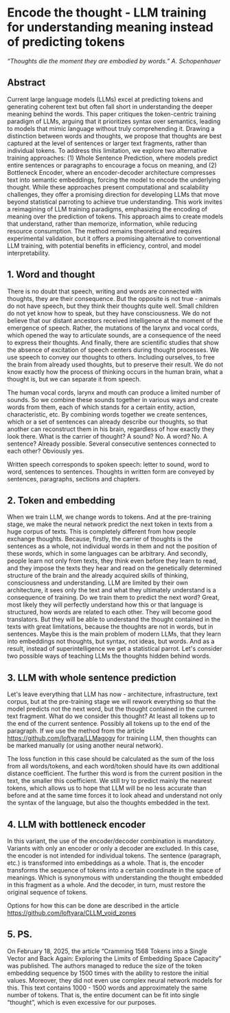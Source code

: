 # Encode the thought  - LLM training for understanding meaning instead of predicting tokens
*“Thoughts die the moment they are embodied by words.” A. Schopenhauer*

## Abstract
Current large language models (LLMs) excel at predicting tokens and generating coherent text but often fall short in understanding the deeper meaning behind the words. This paper critiques the token-centric training paradigm of LLMs, arguing that it prioritizes syntax over semantics, leading to models that mimic language without truly comprehending it. Drawing a distinction between words and thoughts, we propose that thoughts are best captured at the level of sentences or larger text fragments, rather than individual tokens. To address this limitation, we explore two alternative training approaches: (1) Whole Sentence Prediction, where models predict entire sentences or paragraphs to encourage a focus on meaning, and (2) Bottleneck Encoder, where an encoder-decoder architecture compresses text into semantic embeddings, forcing the model to encode the underlying thought. While these approaches present computational and scalability challenges, they offer a promising direction for developing LLMs that move beyond statistical parroting to achieve true understanding. This work invites a reimagining of LLM training paradigms, emphasizing the encoding of meaning over the prediction of tokens.
This approach aims to create models that understand, rather than memorize, information, while reducing resource consumption. The method remains theoretical and requires experimental validation, but it offers a promising alternative to conventional LLM training, with potential benefits in efficiency, control, and model interpretability.

## 1.	Word and thought
There is no doubt that speech, writing and words are connected with thoughts, they are their consequence. But the opposite is not true - animals do not have speech, but they think their thoughts quite well. Small children do not yet know how to speak, but they have consciousness. We do not believe that our distant ancestors received intelligence at the moment of the emergence of speech. Rather, the mutations of the larynx and vocal cords, which opened the way to articulate sounds, are a consequence of the need to express their thoughts. And finally, there are scientific studies that show the absence of excitation of speech centers during thought processes. We use speech to convey our thoughts to others. Including ourselves, to free the brain from already used thoughts, but to preserve their result. We do not know exactly how the process of thinking occurs in the human brain, what a thought is, but we can separate it from speech.

The human vocal cords, larynx and mouth can produce a limited number of sounds. So we combine these sounds together in various ways and create words from them, each of which stands for a certain entity, action, characteristic, etc. By combining words together we create sentences, which or a set of sentences can already describe our thoughts, so that another can reconstruct them in his brain, regardless of how exactly they look there. What is the carrier of thought? A sound? No. A word? No. A sentence? Already possible. Several consecutive sentences connected to each other? Obviously yes.

Written speech corresponds to spoken speech: letter to sound, word to word, sentences to sentences. Thoughts in written form are conveyed by sentences, paragraphs, sections and chapters.

## 2.	Token and embedding 
When we train LLM, we change words to tokens. And at the pre-training stage, we make the neural network predict the next token in texts from a huge corpus of texts. This is completely different from how people exchange thoughts. Because, firstly, the carrier of thoughts is the sentences as a whole, not individual words in them and not the position of these words, which in some languages can be arbitrary. And secondly, people learn not only from texts, they think even before they learn to read, and they impose the texts they hear and read on the genetically determined structure of the brain and the already acquired skills of thinking, consciousness and understanding. LLM are limited by their own architecture, it sees only the text and what they ultimately understand is a consequence of training. Do we train them to predict the next word? Great, most likely they will perfectly understand how this or that language is structured, how words are related to each other. They will become good translators. But they will be able to understand the thought contained in the texts with great limitations, because the thoughts are not in words, but in sentences. Maybe this is the main problem of modern LLMs, that they learn into embeddings not thoughts, but syntax, not ideas, but words. And as a result, instead of superintelligence we get a statistical parrot. Let's consider two possible ways of teaching LLMs the thoughts hidden behind words.

## 3.	LLM with whole sentence prediction
Let's leave everything that LLM has now - architecture, infrastructure, text corpus, but at the pre-training stage we will rework everything so that the model predicts not the next word, but the thought contained in the current text fragment. What do we consider this thought? At least all tokens up to the end of the current sentence. Possibly all tokens up to the end of the paragraph. If we use the method from the article https://github.com/loftyara/LLMagogy for training LLM, then thoughts can be marked manually (or using another neural network).

The loss function in this case should be calculated as the sum of the loss from all words/tokens, and each word/token should have its own additional distance coefficient. The further this word is from the current position in the text, the smaller this coefficient. We still try to predict mainly the nearest tokens, which allows us to hope that LLM will be no less accurate than before and at the same time forces it to look ahead and understand not only the syntax of the language, but also the thoughts embedded in the text.

## 4.	LLM with bottleneck encoder
In this variant, the use of the encoder/decoder combination is mandatory. Variants with only an encoder or only a decoder are excluded. In this case, the encoder is not intended for individual tokens. The sentence (paragraph, etc.) is transformed into embeddings as a whole. That is, the encoder transforms the sequence of tokens into a certain coordinate in the space of meanings. Which is synonymous with understanding the thought embedded in this fragment as a whole. And the decoder, in turn, must restore the original sequence of tokens.

Options for how this can be done are described in the article https://github.com/loftyara/CLLM_void_zones

## 5.	PS.
On February 18, 2025, the article “Cramming 1568 Tokens into a Single Vector and Back Again: Exploring the Limits of Embedding Space Capacity” was published. The authors managed to reduce the size of the token embedding sequence by 1500 times with the ability to restore the initial values. Moreover, they did not even use complex neural network models for this. This text contains 1000 - 1500 words and approximately the same number of tokens. That is, the entire document can be fit into single “thought”, which is even excessive for our purposes.

